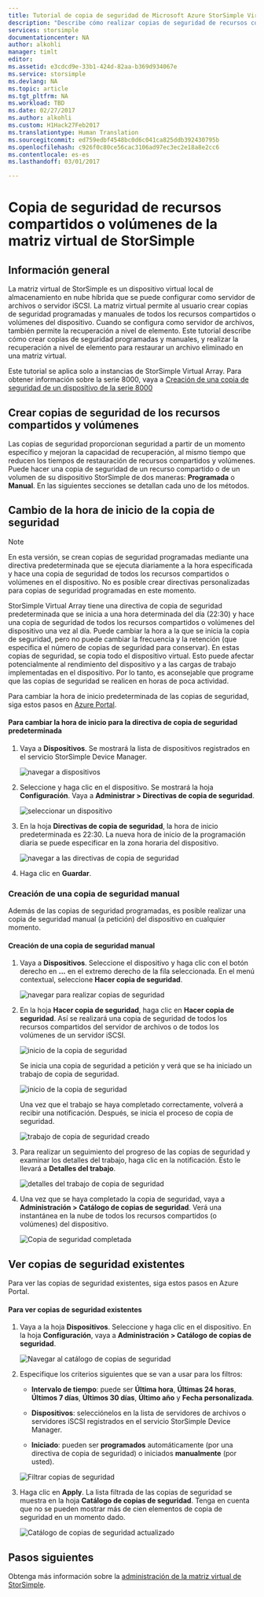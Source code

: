```yaml
---
title: Tutorial de copia de seguridad de Microsoft Azure StorSimple Virtual Array | Microsoft Docs
description: "Describe cómo realizar copias de seguridad de recursos compartidos y volúmenes de la matriz virtual de StorSimple."
services: storsimple
documentationcenter: NA
author: alkohli
manager: timlt
editor: 
ms.assetid: e3cdcd9e-33b1-424d-82aa-b369d934067e
ms.service: storsimple
ms.devlang: NA
ms.topic: article
ms.tgt_pltfrm: NA
ms.workload: TBD
ms.date: 02/27/2017
ms.author: alkohli
ms.custom: H1Hack27Feb2017
ms.translationtype: Human Translation
ms.sourcegitcommit: ed759edbf4548bc0d6c041ca825ddb392430795b
ms.openlocfilehash: c926f0c80ce56cac3106ad97ec3ec2e18a8e2cc6
ms.contentlocale: es-es
ms.lasthandoff: 03/01/2017

---
```

# <a name="back-up-shares-or-volumes-on-your-storsimple-virtual-array"></a>Copia de seguridad de recursos compartidos o volúmenes de la matriz virtual de StorSimple

## <a name="overview"></a>Información general

La matriz virtual de StorSimple es un dispositivo virtual local de almacenamiento en nube híbrida que se puede configurar como servidor de archivos o servidor iSCSI. La matriz virtual permite al usuario crear copias de seguridad programadas y manuales de todos los recursos compartidos o volúmenes del dispositivo. Cuando se configura como servidor de archivos, también permite la recuperación a nivel de elemento. Este tutorial describe cómo crear copias de seguridad programadas y manuales, y realizar la recuperación a nivel de elemento para restaurar un archivo eliminado en una matriz virtual.

Este tutorial se aplica solo a instancias de StorSimple Virtual Array. Para obtener información sobre la serie 8000, vaya a [Creación de una copia de seguridad de un dispositivo de la serie 8000](storsimple-manage-backup-policies-u2.md)

## <a name="back-up-shares-and-volumes"></a>Crear copias de seguridad de los recursos compartidos y volúmenes

Las copias de seguridad proporcionan seguridad a partir de un momento específico y mejoran la capacidad de recuperación, al mismo tiempo que reducen los tiempos de restauración de recursos compartidos y volúmenes. Puede hacer una copia de seguridad de un recurso compartido o de un volumen de su dispositivo StorSimple de dos maneras: **Programada** o **Manual**. En las siguientes secciones se detallan cada uno de los métodos.

## <a name="change-the-backup-start-time"></a>Cambio de la hora de inicio de la copia de seguridad

> [!NOTE]
> En esta versión, se crean copias de seguridad programadas mediante una directiva predeterminada que se ejecuta diariamente a la hora especificada y hace una copia de seguridad de todos los recursos compartidos o volúmenes en el dispositivo. No es posible crear directivas personalizadas para copias de seguridad programadas en este momento.


StorSimple Virtual Array tiene una directiva de copia de seguridad predeterminada que se inicia a una hora determinada del día (22:30) y hace una copia de seguridad de todos los recursos compartidos o volúmenes del dispositivo una vez al día. Puede cambiar la hora a la que se inicia la copia de seguridad, pero no puede cambiar la frecuencia y la retención (que especifica el número de copias de seguridad para conservar). En estas copias de seguridad, se copia todo el dispositivo virtual. Esto puede afectar potencialmente al rendimiento del dispositivo y a las cargas de trabajo implementadas en el dispositivo. Por lo tanto, es aconsejable que programe que las copias de seguridad se realicen en horas de poca actividad.

 Para cambiar la hora de inicio predeterminada de las copias de seguridad, siga estos pasos en [Azure Portal](https://portal.azure.com/).

#### <a name="to-change-the-start-time-for-the-default-backup-policy"></a>Para cambiar la hora de inicio para la directiva de copia de seguridad predeterminada

1. Vaya a **Dispositivos**. Se mostrará la lista de dispositivos registrados en el servicio StorSimple Device Manager. 
   
    ![navegar a dispositivos](./media/storsimple-virtual-array-backup/changebuschedule1.png)

2. Seleccione y haga clic en el dispositivo. Se mostrará la hoja **Configuración**. Vaya a **Administrar > Directivas de copia de seguridad**.
   
    ![seleccionar un dispositivo](./media/storsimple-virtual-array-backup/changebuschedule2.png)

3. En la hoja **Directivas de copia de seguridad**, la hora de inicio predeterminada es 22:30. La nueva hora de inicio de la programación diaria se puede especificar en la zona horaria del dispositivo.
   
    ![navegar a las directivas de copia de seguridad](./media/storsimple-virtual-array-backup/changebuschedule5.png)

4. Haga clic en **Guardar**.

### <a name="take-a-manual-backup"></a>Creación de una copia de seguridad manual

Además de las copias de seguridad programadas, es posible realizar una copia de seguridad manual (a petición) del dispositivo en cualquier momento.

#### <a name="to-create-a-manual-backup"></a>Creación de una copia de seguridad manual

1. Vaya a **Dispositivos**. Seleccione el dispositivo y haga clic con el botón derecho en **...** en el extremo derecho de la fila seleccionada. En el menú contextual, seleccione **Hacer copia de seguridad**.
   
    ![navegar para realizar copias de seguridad](./media/storsimple-virtual-array-backup/takebackup1m.png)

2. En la hoja **Hacer copia de seguridad**, haga clic en **Hacer copia de seguridad**. Así se realizará una copia de seguridad de todos los recursos compartidos del servidor de archivos o de todos los volúmenes de un servidor iSCSI. 
   
    ![inicio de la copia de seguridad](./media/storsimple-virtual-array-backup/takebackup2m.png)
   
    Se inicia una copia de seguridad a petición y verá que se ha iniciado un trabajo de copia de seguridad.
   
    ![inicio de la copia de seguridad](./media/storsimple-virtual-array-backup/takebackup3m.png) 
   
    Una vez que el trabajo se haya completado correctamente, volverá a recibir una notificación. Después, se inicia el proceso de copia de seguridad.
   
    ![trabajo de copia de seguridad creado](./media/storsimple-virtual-array-backup/takebackup4m.png)

3. Para realizar un seguimiento del progreso de las copias de seguridad y examinar los detalles del trabajo, haga clic en la notificación. Esto le llevará a **Detalles del trabajo**.
   
     ![detalles del trabajo de copia de seguridad](./media/storsimple-virtual-array-backup/takebackup5m.png)

4. Una vez que se haya completado la copia de seguridad, vaya a **Administración > Catálogo de copias de seguridad**. Verá una instantánea en la nube de todos los recursos compartidos (o volúmenes) del dispositivo.
   
    ![Copia de seguridad completada](./media/storsimple-virtual-array-backup/takebackup19m.png) 

## <a name="view-existing-backups"></a>Ver copias de seguridad existentes
Para ver las copias de seguridad existentes, siga estos pasos en Azure Portal.

#### <a name="to-view-existing-backups"></a>Para ver copias de seguridad existentes

1. Vaya a la hoja **Dispositivos**. Seleccione y haga clic en el dispositivo. En la hoja **Configuración**, vaya a **Administración > Catálogo de copias de seguridad**.
   
    ![Navegar al catálogo de copias de seguridad](./media/storsimple-virtual-array-backup/viewbackups1.png)
2. Especifique los criterios siguientes que se van a usar para los filtros:
   
    - **Intervalo de tiempo**: puede ser **Última hora**, **Últimas 24 horas**, **Últimos 7 días**, **Últimos 30 días**, **Último año** y **Fecha personalizada**.
    
    - **Dispositivos**: selecciónelos en la lista de servidores de archivos o servidores iSCSI registrados en el servicio StorSimple Device Manager.
   
    - **Iniciado**: pueden ser **programados** automáticamente (por una directiva de copia de seguridad) o iniciados **manualmente** (por usted).
   
    ![Filtrar copias de seguridad](./media/storsimple-virtual-array-backup/viewbackups2.png)

3. Haga clic en **Apply**. La lista filtrada de las copias de seguridad se muestra en la hoja **Catálogo de copias de seguridad**. Tenga en cuenta que no se pueden mostrar más de cien elementos de copia de seguridad en un momento dado.
   
    ![Catálogo de copias de seguridad actualizado](./media/storsimple-virtual-array-backup/viewbackups3.png)

## <a name="next-steps"></a>Pasos siguientes

Obtenga más información sobre la [administración de la matriz virtual de StorSimple](storsimple-ova-web-ui-admin.md).



